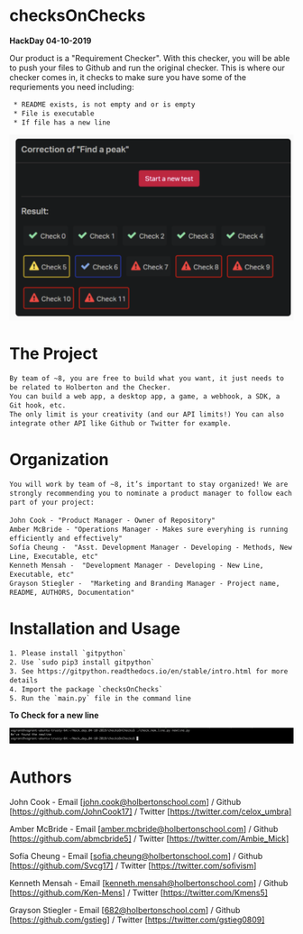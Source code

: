 # **checksOnChecks**
**HackDay 04-10-2019**

Our product is a "Requirement Checker". With this checker, you will be able to push your files
to Github and run the original checker. This is where our checker comes in, it checks to make 
sure you have some of the requriements you need including:

     * README exists, is not empty and or is empty
     * File is executable
     * If file has a new line


![Req. Checker](check.png)


# **The Project**

  	By team of ~8, you are free to build what you want, it just needs to be related to Holberton and the Checker.
	You can build a web app, a desktop app, a game, a webhook, a SDK, a Git hook, etc. 
	The only limit is your creativity (and our API limits!) You can also integrate other API like Github or Twitter for example.

# **Organization**

    You will work by team of ~8, it’s important to stay organized! We are strongly recommending you to nominate a product manager to follow each part of your project:

	John Cook - "Product Manager - Owner of Repository"
	Amber McBride - "Operations Manager - Makes sure everyhing is running efficiently and effectively"
	Sofía Cheung -  "Asst. Development Manager - Developing - Methods, New Line, Executable, etc"
	Kenneth Mensah -  "Development Manager - Developing - New Line, Executable, etc"
	Grayson Stiegler -  "Marketing and Branding Manager - Project name, README, AUTHORS, Documentation"





# **Installation and Usage**

  	1. Please install `gitpython`
	2. Use `sudo pip3 install gitpython`
	3. See https://gitpython.readthedocs.io/en/stable/intro.html for more details
	4. Import the package `checksOnChecks`
	5. Run the `main.py` file in the command line

**To Check for a new line**


![NEW LINE](newline.png)







# **Authors**

John Cook - Email [john.cook@holbertonschool.com] / Github [https://github.com/JohnCook17] / Twitter [https://twitter.com/celox_umbra]

Amber McBride - Email [amber.mcbride@holbertonschool.com] / Github [https://github.com/abmcbride5] / Twitter [https://twitter.com/Ambie_Mick]

Sofía Cheung - Email [sofia.cheung@holbertonschool.com] / Github [https://github.com/Svcg17] / Twitter [https://twitter.com/sofivism]

Kenneth Mensah - Email [kenneth.mensah@holbertonschool.com] / Github [https://github.com/Ken-Mens] / Twitter [https://twitter.com/Kmens5]

Grayson Stiegler - Email [682@holbertonschool.com] / Github [https://github.com/gstieg] / Twitter [https://twitter.com/gstieg0809]
